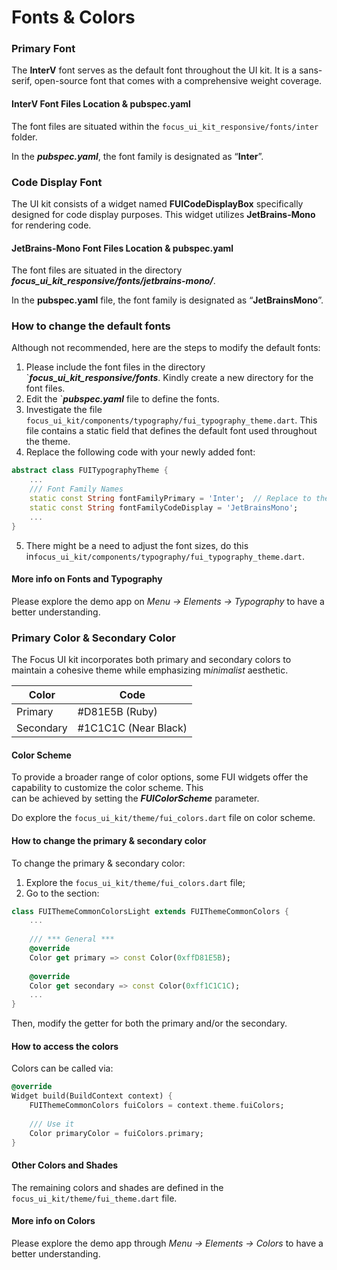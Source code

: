 # Fonts & Colors

### Primary Font

The **InterV** font serves as the default font throughout the UI kit. It is a sans-serif, open-source font that comes with a comprehensive weight coverage.

#### InterV Font Files Location & pubspec.yaml

The font files are situated within the `focus_ui_kit_responsive/fonts/inter` folder.

In the _**pubspec.yaml**_, the font family is designated as “**Inter**”.

### Code Display Font

The UI kit consists of a widget named **FUICodeDisplayBox** specifically designed for code display purposes. This widget utilizes **JetBrains-Mono** for rendering code.

#### JetBrains-Mono Font Files Location & pubspec.yaml

The font files are situated in the directory _**focus\_ui\_kit\_responsive/fonts/jetbrains-mono/**_.

In the **pubspec.yaml** file, the font family is designated as “**JetBrainsMono**”.

### How to change the default fonts

Although not recommended, here are the steps to modify the default fonts:

1. Please include the font files in the directory \`_**focus\_ui\_kit\_responsive/fonts**_. Kindly create a new directory for the font files.
2. Edit the \`_**pubspec.yaml**_ file to define the fonts.
3. Investigate the file `focus_ui_kit/components/typography/fui_typography_theme.dart`. This file contains a static field that defines the default font used throughout the theme.
4. Replace the following code with your newly added font:

```dart
abstract class FUITypographyTheme {
    ...
    /// Font Family Names
    static const String fontFamilyPrimary = 'Inter';  // Replace to the newly installed font name 
    static const String fontFamilyCodeDisplay = 'JetBrainsMono';
    ...
}
```

5. There might be a need to adjust the font sizes, do this in`focus_ui_kit/components/typography/fui_typography_theme.dart`.

#### More info on Fonts and Typography

Please explore the demo app on _Menu -> Elements -> Typography_ to have a better understanding.

### Primary Color & Secondary Color

The Focus UI kit incorporates both primary and secondary colors to maintain a cohesive theme while emphasizing &#x6D;_&#x69;nimalist_ aesthetic.

| Color     | Code                 |
| --------- | -------------------- |
| Primary   | #D81E5B (Ruby)       |
| Secondary | #1C1C1C (Near Black) |

#### Color Scheme

To provide a broader range of color options, some FUI widgets offer the capability to customize the color scheme. This\
can be achieved by setting the _**FUIColorScheme**_ parameter.

Do explore the `focus_ui_kit/theme/fui_colors.dart` file on color scheme.

#### How to change the primary & secondary color

To change the primary & secondary color:

1. Explore the `focus_ui_kit/theme/fui_colors.dart` file;
2. Go to the section:

```dart
class FUIThemeCommonColorsLight extends FUIThemeCommonColors {
    ...
    
    /// *** General ***
    @override
    Color get primary => const Color(0xffD81E5B);
    
    @override
    Color get secondary => const Color(0xff1C1C1C);
    ...
}
```

Then, modify the getter for both the primary and/or the secondary.

#### How to access the colors

Colors can be called via:

```dart
@override
Widget build(BuildContext context) {
    FUIThemeCommonColors fuiColors = context.theme.fuiColors;
    
    /// Use it
    Color primaryColor = fuiColors.primary;
}  
```

#### Other Colors and Shades

The remaining colors and shades are defined in the `focus_ui_kit/theme/fui_theme.dart` file.

#### More info on Colors

Please explore the demo app through _Menu -> Elements -> Colors_ to have a better understanding.
